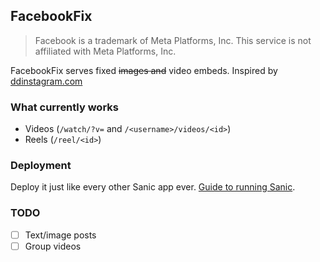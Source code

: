 ## FacebookFix

> Facebook is a trademark of Meta Platforms, Inc. This service is not affiliated with Meta Platforms, Inc.

FacebookFix serves fixed ~~images and~~ video embeds. Inspired by [ddinstagram.com](https://ddinstagram.com)

### What currently works
- Videos (`/watch/?v=` and `/<username>/videos/<id>`)
- Reels (`/reel/<id>`)

### Deployment
Deploy it just like every other Sanic app ever. [Guide to running Sanic](https://sanic.dev/en/guide/deployment/running.html#sanic-server).

### TODO
- [ ] Text/image posts
- [ ] Group videos
